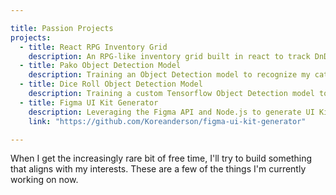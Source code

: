 ```yaml
---

title: Passion Projects
projects:
  - title: React RPG Inventory Grid
    description: An RPG-like inventory grid built in react to track DnD character encumberance. 
  - title: Pako Object Detection Model
    description: Training an Object Detection model to recognize my cat, Pako.
  - title: Dice Roll Object Detection Model
    description: Training a custom Tensorflow Object Detection model to recognize tabletop game dice roll values.
  - title: Figma UI Kit Generator
    description: Leveraging the Figma API and Node.js to generate UI Kit markup from a Figma template.
    link: "https://github.com/Koreanderson/figma-ui-kit-generator"

---
```


When I get the increasingly rare bit of free time, I'll try to build something that aligns with my interests. These are a few of the things I'm currently working on now.
